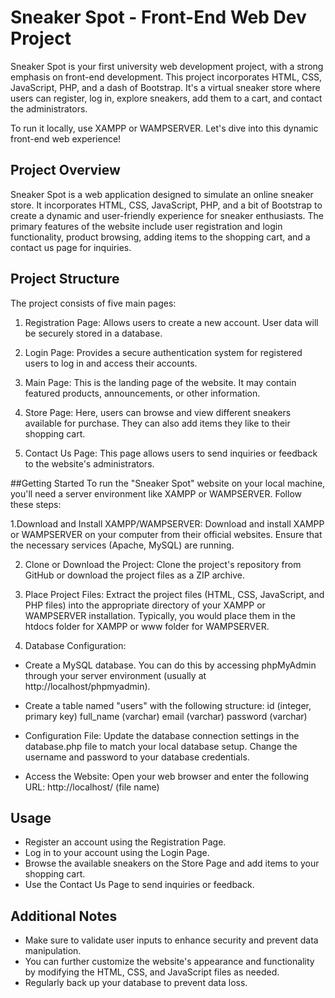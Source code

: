 # Sneaker Spot - Front-End Web Dev Project
Sneaker Spot is your first university web development project, with a strong emphasis on front-end development. This project incorporates HTML, CSS, JavaScript, PHP, and a dash of Bootstrap. It's a virtual sneaker store where users can register, log in, explore sneakers, add them to a cart, and contact the administrators.

To run it locally, use XAMPP or WAMPSERVER. Let's dive into this dynamic front-end web experience!

## Project Overview
Sneaker Spot is a web application designed to simulate an online sneaker store. It incorporates HTML, CSS, JavaScript, PHP, and a bit of Bootstrap to create a dynamic and user-friendly experience for sneaker enthusiasts. The primary features of the website include user registration and login functionality, product browsing, adding items to the shopping cart, and a contact us page for inquiries.

## Project Structure
The project consists of five main pages:

1. Registration Page: Allows users to create a new account. User data will be securely stored in a database.

2. Login Page: Provides a secure authentication system for registered users to log in and access their accounts.

3. Main Page: This is the landing page of the website. It may contain featured products, announcements, or other information.

4. Store Page: Here, users can browse and view different sneakers available for purchase. They can also add items they like to their shopping cart.

5. Contact Us Page: This page allows users to send inquiries or feedback to the website's administrators.

##Getting Started
To run the "Sneaker Spot" website on your local machine, you'll need a server environment like XAMPP or WAMPSERVER. Follow these steps:

1.Download and Install XAMPP/WAMPSERVER: Download and install XAMPP or WAMPSERVER on your computer from their official websites. Ensure that the necessary services (Apache, MySQL) are running.

2. Clone or Download the Project: Clone the project's repository from GitHub or download the project files as a ZIP archive.

3. Place Project Files: Extract the project files (HTML, CSS, JavaScript, and PHP files) into the appropriate directory of your XAMPP or WAMPSERVER installation. Typically, you would place them in the htdocs folder for XAMPP or www folder for WAMPSERVER.

4. Database Configuration:

- Create a MySQL database. You can do this by accessing phpMyAdmin through your server environment (usually at http://localhost/phpmyadmin).
- Create a table named "users" with the following structure:
id (integer, primary key)
full_name (varchar)
email (varchar)
password (varchar)
- Configuration File: Update the database connection settings in the database.php file to match your local database setup. Change the username and password to your database credentials.

- Access the Website: Open your web browser and enter the following URL: http://localhost/ (file name)

## Usage
- Register an account using the Registration Page.
- Log in to your account using the Login Page.
- Browse the available sneakers on the Store Page and add items to your shopping cart.
- Use the Contact Us Page to send inquiries or feedback.

## Additional Notes
- Make sure to validate user inputs to enhance security and prevent data manipulation.
- You can further customize the website's appearance and functionality by modifying the HTML, CSS, and JavaScript files as needed.
- Regularly back up your database to prevent data loss.

